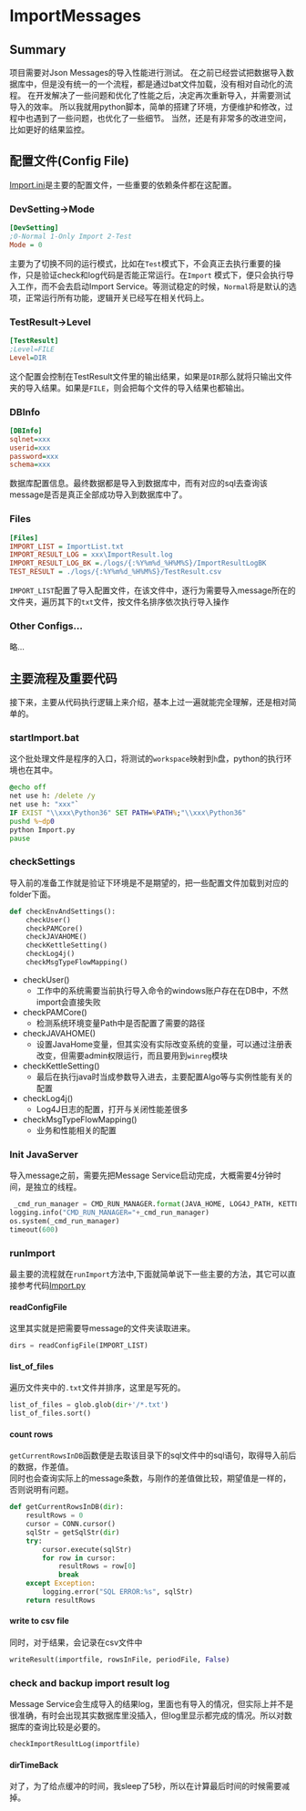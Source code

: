 # ImportMessages
## Summary
项目需要对Json Messages的导入性能进行测试。
在之前已经尝试把数据导入数据库中，但是没有统一的一个流程，都是通过bat文件加载，没有相对自动化的流程。
在开发解决了一些问题和优化了性能之后，决定再次重新导入，并需要测试导入的效率。
所以我就用python脚本，简单的搭建了环境，方便维护和修改，过程中也遇到了一些问题，也优化了一些细节。
当然，还是有非常多的改进空间，比如更好的结果监控。

## 配置文件(Config File)
[Import.ini](Import.ini)是主要的配置文件，一些重要的依赖条件都在这配置。

### DevSetting->Mode
```ini
[DevSetting]
;0-Normal 1-Only Import 2-Test
Mode = 0
```
主要为了切换不同的运行模式，比如在`Test`模式下，不会真正去执行重要的操作，只是验证check和log代码是否能正常运行。在`Import` 模式下，便只会执行导入工作，而不会去启动Import Service。等测试稳定的时候，`Normal`将是默认的选项，正常运行所有功能，逻辑开关已经写在相关代码上。

### TestResult->Level
```ini
[TestResult]
;Level=FILE
Level=DIR
```
这个配置会控制在TestResult文件里的输出结果，如果是`DIR`那么就将只输出文件夹的导入结果。如果是`FILE`，则会把每个文件的导入结果也都输出。
### DBInfo
```ini
[DBInfo]
sqlnet=xxx
userid=xxx
password=xxx
schema=xxx
```
数据库配置信息。最终数据都是导入到数据库中，而有对应的sql去查询该message是否是真正全部成功导入到数据库中了。
### Files
```ini
[Files]
IMPORT_LIST = ImportList.txt
IMPORT_RESULT_LOG = xxx\ImportResult.log
IMPORT_RESULT_LOG_BK =./logs/{:%Y%m%d_%H%M%S}/ImportResultLogBK
TEST_RESULT = ./logs/{:%Y%m%d_%H%M%S}/TestResult.csv
```
`IMPORT_LIST`配置了导入配置文件，在该文件中，逐行为需要导入message所在的文件夹，遍历其下的`txt`文件，按文件名排序依次执行导入操作
### Other Configs...
略...
## 主要流程及重要代码
接下来，主要从代码执行逻辑上来介绍，基本上过一遍就能完全理解，还是相对简单的。
### startImport.bat
这个批处理文件是程序的入口，将测试的`workspace`映射到`h`盘，python的执行环境也在其中。
```bat
@echo off
net use h: /delete /y
net use h: "xxx"`
IF EXIST "\\xxx\Python36" SET PATH=%PATH%;"\\xxx\Python36"
pushd %~dp0
python Import.py
pause
```
### checkSettings
导入前的准备工作就是验证下环境是不是期望的，把一些配置文件加载到对应的folder下面。
```python
def checkEnvAndSettings():
    checkUser()
    checkPAMCore()
    checkJAVAHOME()
    checkKettleSetting()
    checkLog4j()
    checkMsgTypeFlowMapping()
```
* checkUser()
    * 工作中的系统需要当前执行导入命令的windows账户存在在DB中，不然import会直接失败
* checkPAMCore()
    * 检测系统环境变量Path中是否配置了需要的路径
* checkJAVAHOME()
    * 设置JavaHome变量，但其实没有实际改变系统的变量，可以通过注册表改变，但需要admin权限运行，而且要用到`winreg`模块
* checkKettleSetting()
    * 最后在执行java时当成参数导入进去，主要配置Algo等与实例性能有关的配置
* checkLog4j()
    * Log4J日志的配置，打开与关闭性能差很多
* checkMsgTypeFlowMapping()
    * 业务和性能相关的配置
### Init JavaServer
导入message之前，需要先把Message Service启动完成，大概需要4分钟时间，是独立的线程。
```python
 _cmd_run_manager = CMD_RUN_MANAGER.format(JAVA_HOME, LOG4J_PATH, KETTLE_HOME, STTAPPMANAGER)
logging.info("CMD_RUN_MANAGER="+_cmd_run_manager)
os.system(_cmd_run_manager)
timeout(600)
```
### runImport
最主要的流程就在`runImport`方法中,下面就简单说下一些主要的方法，其它可以直接参考代码[Import.py](Import.py)
#### readConfigFile
这里其实就是把需要导message的文件夹读取进来。
```python
dirs = readConfigFile(IMPORT_LIST)
```
#### list_of_files
遍历文件夹中的`.txt`文件并排序，这里是写死的。
```python
list_of_files = glob.glob(dir+'/*.txt') 
list_of_files.sort()
```
#### count rows
`getCurrentRowsInDB`函数便是去取该目录下的sql文件中的sql语句，取得导入前后的数据，作差值。\
同时也会查询实际上的message条数，与刚作的差值做比较，期望值是一样的，否则说明有问题。
```python
def getCurrentRowsInDB(dir):
    resultRows = 0
    cursor = CONN.cursor()
    sqlStr = getSqlStr(dir)
    try:
        cursor.execute(sqlStr)
        for row in cursor:
            resultRows = row[0]
            break
    except Exception:
        logging.error("SQL ERROR:%s", sqlStr)
    return resultRows
```
#### write to csv file
同时，对于结果，会记录在csv文件中
```python
writeResult(importfile, rowsInFile, periodFile, False)
```
### check and backup import result log
Message Service会生成导入的结果log，里面也有导入的情况，但实际上并不是很准确，有时会出现其实数据库里没插入，但log里显示都完成的情况。所以对数据库的查询比较是必要的。
```python
checkImportResultLog(importfile)
```
#### dirTimeBack
对了，为了给点缓冲的时间，我sleep了5秒，所以在计算最后时间的时候需要减掉。
